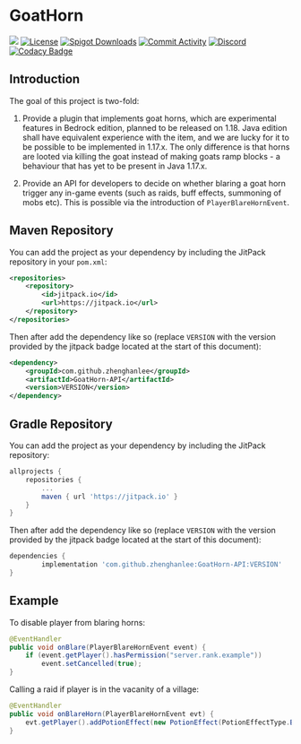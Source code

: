 # GoatHorn

[![](https://jitpack.io/v/zhenghanlee/GoatHorn-API.svg)](https://jitpack.io/#zhenghanlee/GoatHorn-API)
[![License](https://img.shields.io/github/license/zhenghanlee/GoatHorn)](https://img.shields.io/github/license/zhenghanlee/CustomShop)
[![Spigot Downloads](http://badge.henrya.org/spigotbukkit/downloads?spigot=95113&name=spigot_downloads)](https://www.spigotmc.org/resources/%E2%AD%901-17-must-have%E2%AD%90-goathorn.95113/)
[![Commit Activity](https://img.shields.io/github/commit-activity/m/zhenghanlee/GoatHorn)](https://img.shields.io/github/commit-activity/m/zhenghanlee/GoatHorn)
[![Discord](https://img.shields.io/discord/846941711741222922.svg?logo=discord)](https://discord.gg/YSv7pptDjE)
[![Codacy Badge](https://app.codacy.com/project/badge/Grade/9e997f06079542b9996cf7c695989b9d)](https://www.codacy.com/gh/zhenghanlee/GoatHorn/dashboard?utm_source=github.com&utm_medium=referral&utm_content=zhenghanlee/GoatHorn&utm_campaign=Badge_Grade)

## Introduction

The goal of this project is two-fold:

1. Provide a plugin that implements goat horns, which are experimental features in Bedrock edition, planned to be released on 1.18. Java edition shall have equivalent experience with the item, and we are lucky for it to be possible to be implemented in 1.17.x. The only difference is that horns are looted via killing the goat instead of making goats ramp blocks - a behaviour that has yet to be present in Java 1.17.x.

2. Provide an API for developers to decide on whether blaring a goat horn trigger any in-game events (such as raids, buff effects, summoning of mobs etc). This is possible via the introduction of `PlayerBlareHornEvent`.

## Maven Repository

You can add the project as your dependency by including the JitPack repository in your `pom.xml`:

```xml
<repositories>
	<repository>
		<id>jitpack.io</id>
		<url>https://jitpack.io</url>
	</repository>
</repositories>
```

Then after add the dependency like so (replace `VERSION` with the version provided by the jitpack badge located at the start of this document):

```xml
<dependency>
	<groupId>com.github.zhenghanlee</groupId>
	<artifactId>GoatHorn-API</artifactId>
	<version>VERSION</version>
</dependency>
```

## Gradle Repository

You can add the project as your dependency by including the JitPack repository:

```gradle
allprojects {
	repositories {
		...
		maven { url 'https://jitpack.io' }
	}
}
```

Then after add the dependency like so (replace `VERSION` with the version provided by the jitpack badge located at the start of this document):

```gradle
dependencies {
	    implementation 'com.github.zhenghanlee:GoatHorn-API:VERSION'
}
```

## Example

To disable player from blaring horns:

```java
@EventHandler
public void onBlare(PlayerBlareHornEvent event) {
    if (event.getPlayer().hasPermission("server.rank.example"))
        event.setCancelled(true);
}
```

Calling a raid if player is in the vacanity of a village:

```java
@EventHandler
public void onBlareHorn(PlayerBlareHornEvent evt) {
    evt.getPlayer().addPotionEffect(new PotionEffect(PotionEffectType.BAD_OMEN, 1, 5));
}

```
